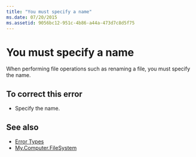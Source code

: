 ```yaml
---
title: "You must specify a name"
ms.date: 07/20/2015
ms.assetid: 9056bc12-951c-4b86-a44a-473d7c8d5f75
---
```

# You must specify a name
When performing file operations such as renaming a file, you must specify the name.  
  
## To correct this error  
  
- Specify the name.  
  
## See also

- [Error Types](../programming-guide/language-features/error-types.md)
- [My.Computer.FileSystem](xref:Microsoft.VisualBasic.FileIO.FileSystem)
